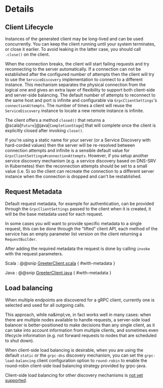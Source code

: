 # Details

## Client Lifecycle

Instances of the generated client may be long-lived and can be used concurrently.
You can keep the client running until your system terminates, or close it earlier. To
avoid leaking in the latter case, you should call `.close()` on the client.

When the connection breaks, the client will start failing requests and try reconnecting
to the server automatically.  If a connection can not be established after the configured number of attempts then
the client will try to use the `ServiceDiscovery` implementation to connect to a different instance. This mechanism separates the physical connection from the logical one and gives an extra layer of flexibility to support both client-side and server-side balancing. The default number of attempts to reconnect to the same host and port is infinite and configurable via `GrpcClientSettings`'s `connectionAttempts`. The number of times a client will reuse the `ServiceDiscovery` instance to locate a new remote instance is infinite.

The client offers a method `closed()` that returns a @scala[`Future`]@java[`CompletionStage`] 
that will complete once the client is explicitly closed after invoking `close()`.

If you're using a static name for your server (or a Service Discovery with hard-corded values) then the server will
be re-resolved between connection attempts and infinite is a sensible default value for `GrpcClientSettings#connectionAttempts`. However,
if you setup another service discovery mechanism (e.g. a service discovery based on DNS-SRV in Kubernetes) then the reconnection attempts should be set to
a small value (i.e. 5) so the client can recreate the connection to a different server instance when the connection is dropped and can't be restablished. 

## Request Metadata

Default request metadata, for example for authentication, can be provided through the
`GrpcClientSettings` passed to the client when it is created, it will be the base metadata used for each request.

In some cases you will want to provide specific metadata to a single request, this can be done through the "lifted"
client API, each method of the service has an empty parameter list version on the client returning a `RequestBuilder`.

After adding the required metadata the request is done by calling `invoke` with the request parameters.

Scala
:  @@snip [GreeterClient.scala](/plugin-tester-scala/src/main/scala/example/myapp/helloworld/LiftedGreeterClient.scala) { #with-metadata }

Java
:  @@snip [GreeterClient.java](/plugin-tester-java/src/main/java/example/myapp/helloworld/LiftedGreeterClient.java) { #with-metadata }

## Load balancing

When multiple endpoints are discovered for a gRPC client, currently one is
selected and used for all outgoing calls.

This approach, while na&impl;ve, in fact works well in many cases: when there
are multiple nodes available to handle requests, a server-side load balancer
is better-positioned to make decisions than any single client, as it can
take into account information from multiple clients, and sometimes even
lifecycle information (e.g. not forward requests to nodes that are scheduled
to shut down).

When client-side load balancing is desirable, when you are using the default
`static` or the `grpc-dns` discovery mechanism, you can set the
`grpc-load-balancing` client configuration option to `round-robin` to enable
the round-robin client-side load balancing strategy provided by grpc-java.

Client-side load balancing for other discovery mechanisms is
[not yet supported](https://github.com/akka/akka-grpc/issues/809).
